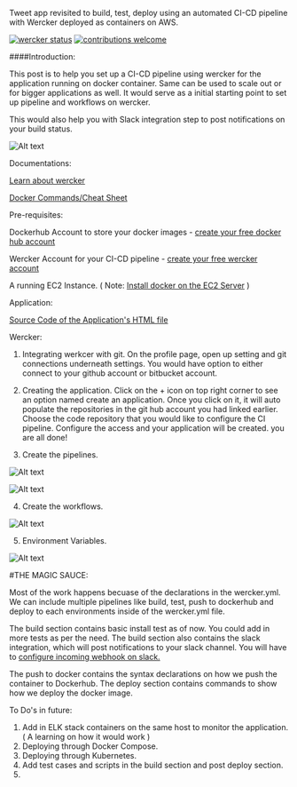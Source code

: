 Tweet app revisited to build, test, deploy using an automated CI-CD pipeline with Wercker deployed as containers on AWS.

[![wercker status](https://app.wercker.com/status/9cac93950da19c6b6ae466fc53458cd0/s/master "wercker status")](https://app.wercker.com/project/byKey/9cac93950da19c6b6ae466fc53458cd0)  [![contributions welcome](https://img.shields.io/badge/contributions-welcome-brightgreen.svg?style=flat)](https://github.com/dwyl/esta/issues)


####Introduction:

This post is to help you set up a CI-CD pipeline using wercker for the application running on docker container. Same can be used to scale out or for bigger applications as well. It would serve as a initial starting point to set up pipeline and workflows on wercker.

This would also help you with Slack integration step to post notifications on your build status. 

![Alt text](https://s3.us-east-2.amazonaws.com/devopscafe/arch-dia.jpg "App")

Documentations:

<a href="http://devcenter.wercker.com/docs/home">Learn about wercker</a>

<a href="https://www.docker.com/sites/default/files/Docker_CheatSheet_08.09.2016_0.pdf">Docker Commands/Cheat Sheet</a>

Pre-requisites: 

Dockerhub Account to store your docker images - <a href="https://hub.docker.com/">create your free docker hub account</a>

Wercker Account for your CI-CD pipeline - <a href="http://www.wercker.com/pricing">create your free wercker account</a>

A running EC2 Instance. ( Note: <a href="https://docs.docker.com/engine/installation/#prior-releases">Install docker on the EC2 Server</a> )


Application:

<a href="https://github.com/dockersamples/linux_tweet_app">Source Code of the Application's HTML file</a>

Wercker:

1. Integrating werkcer with git. 
On the profile page, open up setting and git connections underneath settings. You would have option to either connect to your github account or bitbucket account.

2. Creating the application. 
Click on the + icon on top right corner to see an option named create an application. Once you click on it, it will auto populate the repositories in the git hub account you had linked earlier. Choose the code repository that you would like to configure the CI pipeline. Configure the access and your application will be created. you are all done!

3. Create the pipelines. 

![Alt text](https://s3.us-east-2.amazonaws.com/devopscafe/pipelineJPG.JPG "Create")

![Alt text](https://s3.us-east-2.amazonaws.com/devopscafe/settings-for-pipeline.JPG "Settings")

4. Create the workflows. 

![Alt text](https://s3.us-east-2.amazonaws.com/devopscafe/workflows.JPG "Create")

5. Environment Variables.

![Alt text](https://s3.us-east-2.amazonaws.com/devopscafe/environment.JPG "Create")


#THE MAGIC SAUCE:

Most of the work happens becuase of the declarations in the wercker.yml. We can include multiple pipelines like build, test, push to dockerhub and deploy to each environments inside of the wercker.yml file.

The build section contains basic install test as of now. You could add in more tests as per the need. 
The build section also contains the slack integration, which will post notifications to your slack channel. 
You will have to  <a href="https://www.docker.com/sites/default/files/Docker_CheatSheet_08.09.2016_0.pdf">configure incoming webhook on slack.</a>

The push to docker contains the syntax declarations on how we push the container to Dockerhub.
The deploy section contains commands to show how we deploy the docker image. 


To Do's in future:

1. Add in ELK stack containers on the same host to monitor the application. ( A learning on how it would work )
2. Deploying through Docker Compose. 
3. Deploying through Kubernetes. 
4. Add test cases and scripts in the build section and post deploy section. 
5.




